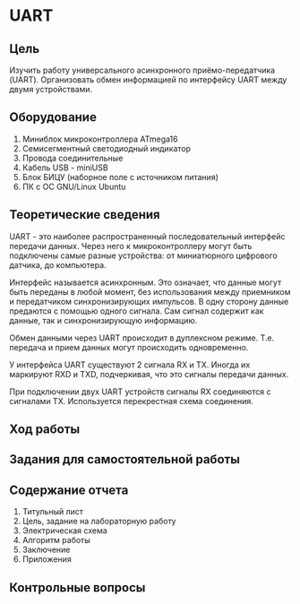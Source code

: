 # UART

## Цель

Изучить работу универсального асинхронного приёмо-передатчика (UART). Организовать обмен информацией по интерфейсу UART между двумя устройствами.

## Оборудование

1. Миниблок микроконтроллера ATmega16
2. Семисегментный светодиодный индикатор
3. Провода соединительные
4. Кабель USB - miniUSB
5. Блок БИЦУ (наборное поле с источником питания)
6. ПК с ОС GNU/Linux Ubuntu

## Теоретические сведения

UART - это наиболее распространенный последовательный интерфейс передачи данных. Через него к микроконтроллеру могут быть подключены самые разные устройства: от миниатюрного цифрового датчика, до компьютера.

Интерфейс называется асинхронным. Это означает, что данные могут быть переданы в любой момент, без использования между приемником и передатчиком синхронизирующих импульсов. В одну сторону данные предаются с помощью одного сигнала. Сам сигнал содержит как данные, так и синхронизирующую информацию.

Обмен данными через UART происходит в дуплексном режиме. Т.е. передача и прием данных могут происходить одновременно.

У интерфейса UART существуют 2 сигнала RX и TX. Иногда их маркируют RXD и TXD, подчеркивая, что это сигналы передачи данных.

При подключении двух UART устройств сигналы RX соединяются с сигналами TX. Используется перекрестная схема соединения.

## Ход работы


## Задания для самостоятельной работы


## Содержание отчета

1. Титульный лист
2. Цель, задание на лабораторную работу
3. Электрическая схема
4. Алгоритм работы
5. Заключение
6. Приложения

## Контрольные вопросы

